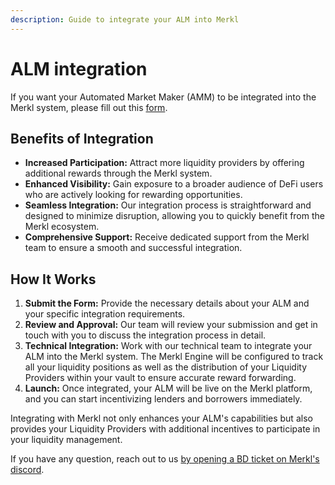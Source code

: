 ```yaml
---
description: Guide to integrate your ALM into Merkl
---
```


# ALM integration

If you want your Automated Market Maker (AMM) to be integrated into the Merkl system, please fill out this [form](https://tally.so/r/w4JYLr).

## Benefits of Integration

* **Increased Participation:** Attract more liquidity providers by offering additional rewards through the Merkl system.
* **Enhanced Visibility:** Gain exposure to a broader audience of DeFi users who are actively looking for rewarding opportunities.
* **Seamless Integration:** Our integration process is straightforward and designed to minimize disruption, allowing you to quickly benefit from the Merkl ecosystem.
* **Comprehensive Support:** Receive dedicated support from the Merkl team to ensure a smooth and successful integration.

## How It Works

1. **Submit the Form:** Provide the necessary details about your ALM and your specific integration requirements.
2. **Review and Approval:** Our team will review your submission and get in touch with you to discuss the integration process in detail.
3. **Technical Integration:** Work with our technical team to integrate your ALM into the Merkl system. The Merkl Engine will be configured to track all your liquidity positions as well as the distribution of your Liquidity Providers within your vault to ensure accurate reward forwarding.
4. **Launch:** Once integrated, your ALM will be live on the Merkl platform, and you can start incentivizing lenders and borrowers immediately.

Integrating with Merkl not only enhances your ALM's capabilities but also provides your Liquidity Providers with additional incentives to participate in your liquidity management.

If you have any question, reach out to us [by opening a BD ticket on Merkl's discord](https://discord.com/channels/1209830388726243369/1210212731047776357).
